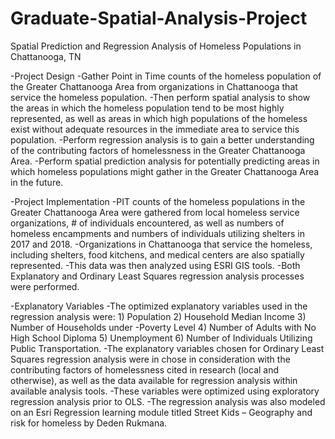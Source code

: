 # Graduate-Spatial-Analysis-Project
Spatial Prediction and Regression Analysis of Homeless Populations in Chattanooga, TN

-Project Design
-Gather Point in Time counts of the homeless population of the Greater Chattanooga Area from organizations in Chattanooga that service the homeless population.
-Then perform spatial analysis to show the areas in which the homeless population tend to be most highly represented, as well as areas in which high populations of the homeless exist without adequate resources in the immediate area to service this population. 
-Perform regression analysis is to gain a better understanding of the contributing factors of homelessness in the Greater Chattanooga Area. 
-Perform spatial prediction analysis for potentially predicting areas in which homeless populations might gather in the Greater Chattanooga Area in the future.

-Project Implementation
-PIT counts of the homeless populations in the Greater Chattanooga Area were gathered from local homeless service organizations, # of individuals encountered, as well as numbers of homeless encampments and numbers of individuals utilizing shelters in 2017 and 2018. 
-Organizations in Chattanooga that service the homeless, including shelters, food kitchens, and medical centers are also spatially represented. 
-This data was then analyzed using ESRI GIS tools.
-Both Explanatory and Ordinary Least Squares regression analysis processes were performed.

-Explanatory Variables
-The optimized explanatory variables used in the regression analysis were: 1) Population 2) Household Median Income 3) Number of Households under -Poverty Level 4) Number of Adults with No High School Diploma 5) Unemployment 6) Number of Individuals Utilizing Public Transportation.
-The explanatory variables chosen for Ordinary Least Squares regression analysis were in chose in consideration with the contributing factors of homelessness cited in research (local and otherwise), as well as the data available for regression analysis within available analysis tools. 
-These variables were optimized using exploratory regression analysis prior to OLS. 
-The regression analysis was also modeled on an Esri Regression learning module titled Street Kids – Geography and risk for homeless by Deden Rukmana. 

